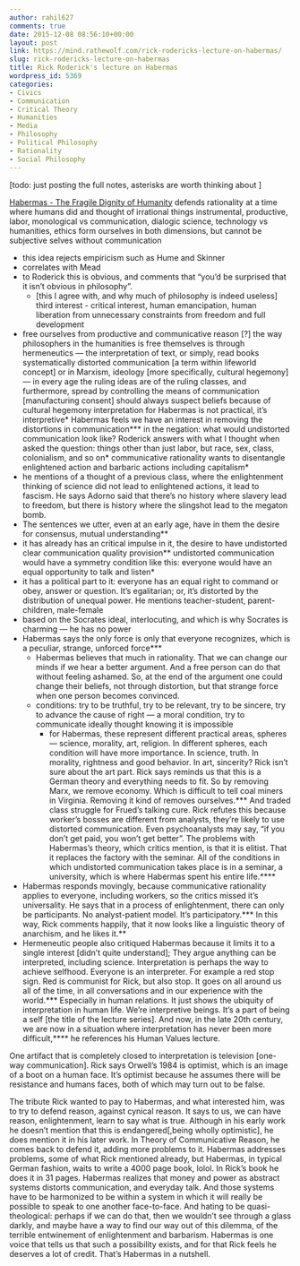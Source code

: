 ```yaml
---
author: rahil627
comments: true
date: 2015-12-08 08:56:10+00:00
layout: post
link: https://mind.rathewolf.com/rick-rodericks-lecture-on-habermas/
slug: rick-rodericks-lecture-on-habermas
title: Rick Roderick's lecture on Habermas
wordpress_id: 5369
categories:
- Civics
- Communication
- Critical Theory
- Humanities
- Media
- Philosophy
- Political Philosophy
- Rationality
- Social Philosophy
---
```


[todo: just posting the full notes, asterisks are worth thinking about
]

[Habermas - The Fragile Dignity of Humanity](https://www.youtube.com/watch?v=itGtf3ZSkyQ)
defends rationality at a time where humans did and thought of irrational things
instrumental, productive, labor, monological vs communication, dialogic
science, technology vs humanities, ethics
form ourselves in both dimensions, but cannot be subjective selves without communication
  - this idea rejects empiricism such as Hume and Skinner
  - correlates with Mead
  - to Roderick this is obvious, and comments that “you’d be surprised that it isn’t obvious in philosophy”.
    - [this I agree with, and why much of philosophy is indeed useless]
third interest - critical interest, human emancipation, human liberation from unnecessary constraints from freedom and full development
  - free ourselves from productive and communicative reason [?]
the way philosophers in the humanities is free themselves is through hermeneutics — the interpretation of text, or simply, read books
systematically distorted communication [a term within lifeworld concept] or in Marxism, ideology [more specifically, cultural hegemony] — in every age the ruling ideas are of the ruling classes, and furthermore, spread by controlling the means of communication [manufacturing consent]
should always suspect beliefs because of cultural hegemony
interpretation for Habermas is not practical, it’s interpretive*
Habermas feels we have an interest in removing the distortions in communication***
in the negation: what would undistorted communication look like? Roderick answers with what I thought when asked the question: things other than just labor, but race, sex, class, colonialism, and so on*
communicative rationality
wants to disentangle enlightened action and barbaric actions including capitalism*
  - he mentions of a thought of a previous class, where the enlightenment thinking of science did not lead to enlightened actions, it lead to fascism. He says Adorno said that there’s no history where slavery lead to freedom, but there is history where the slingshot lead to the megaton bomb.
  - The sentences we utter, even at an early age, have in them the desire for consensus, mutual understanding**
  - it has already has an critical impulse in it, the desire to have undistorted clear communication
quality provision**
undistorted communication would have a symmetry condition like this: everyone would have an equal opportunity to talk and listen*
  - it has a political part to it: everyone has an equal right to command or obey, answer or question. It’s egalitarian; or, it’s distorted by the distribution of unequal power. He mentions teacher-student, parent-children, male-female
  - based on the Socrates ideal, interlocuting, and which is why Socrates is charming — he has no power
  - Habermas says the only force is only that everyone recognizes, which is a peculiar, strange, unforced force***
    - Habermas believes that much in rationality. That we can change our minds if we hear a better argument. And a free person can do that without feeling ashamed. So, at the end of the argument one could change their beliefs, not through distortion, but that strange force when one person becomes convinced.
    - conditions: try to be truthful, try to be relevant, try to be sincere, try to advance the cause of right — a moral condition, try to communicate ideally thought knowing it is impossible
      - for Habermas, these represent different practical areas, spheres — science, morality, art, religion. In different spheres, each condition will have more importance. In science, truth. In morality, rightness and good behavior. In art, sincerity? Rick isn’t sure about the art part. Rick says reminds us that this is a German theory and everything needs to fit.
So by removing Marx, we remove economy. Which is difficult to tell coal miners in Virginia. Removing it kind of removes ourselves.*** And traded class struggle for Frued’s talking cure. Rick refutes this because worker’s bosses are different from analysts, they’re likely to use distorted communication. Even psychoanalysts may say, “if you don’t get paid, you won’t get better”.
The problems with Habermas’s theory, which critics mention, is that it is elitist. That it replaces the factory with the seminar. All of the conditions in which undistorted communication takes place is in a seminar, a university, which is where Habermas spent his entire life.****
  - Habermas responds movingly, because communicative rationality applies to everyone, including workers, so the critics missed it’s universality. He says that in a process of enlightenment, there can only be participants. No analyst-patient model. It’s participatory.*** In this way, Rick comments happily, that it now looks like a linguistic theory of anarchism, and he likes it.**
  - Hermeneutic people also critiqued Habermas because it limits it to a single interest [didn’t quite understand]; They argue anything can be interpreted, including science.
Interpretation is perhaps the way to achieve selfhood. Everyone is an interpreter. For example a red stop sign. Red is communist for Rick, but also stop. It goes on all around us all of the time, in all conversations and in our experience with the world.*** Especially in human relations. It just shows the ubiquity of interpretation in human life. We’re interpretive beings. It’s a part of being a self [the title of the lecture series]. And now, in the late 20th century, we are now in a situation where interpretation has never been more difficult,**** he references his Human Values lecture.

One artifact that is completely closed to interpretation is television [one-way communication]. Rick says Orwell’s 1984 is optimist, which is an image of a boot on a human face. It’s optimist because he assumes there will be resistance and humans faces, both of which may turn out to be false.

The tribute Rick wanted to pay to Habermas, and what interested him, was to try to defend reason, against cynical reason. It says to us, we can have reason, enlightenment, learn to say what is true. Although in his early work he doesn’t mention that this is endangered[,being wholly optimistic], he does mention it in his later work. In Theory of Communicative Reason, he comes back to defend it, adding more problems to it. Habermas addresses problems, some of what Rick mentioned already, but Habermas, in typical German fashion, waits to write a 4000 page book, lolol. In Rick’s book he does it in 31 pages. Habermas realizes that money and power as abstract systems distorts communication, and everyday talk. And those systems have to be harmonized to be within a system in which it will really be possible to speak to one another face-to-face. And hating to be quasi-theological: perhaps if we can do that, then we wouldn’t see through a glass darkly, and maybe have a way to find our way out of this dilemma, of the terrible entwinement of enlightenment and barbarism. Habermas is one voice that tells us that such a possibility exists, and for that Rick feels he deserves a lot of credit. That’s Habermas in a nutshell.
